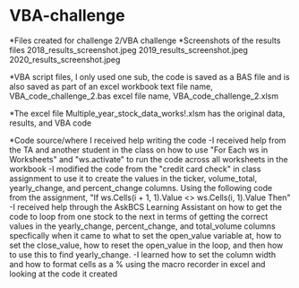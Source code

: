 # VBA-challenge
*Files created for challenge 2/VBA challenge
*Screenshots of the results files
	2018_results_screenshot.jpeg
	2019_results_screenshot.jpeg
	2020_results_screenshot.jpeg

*VBA script files, I only used one sub, the code is saved as a BAS file 
and is also saved as part of an excel workbook
	text file name, VBA_code_challenge_2.bas
	excel file name, VBA_code_challenge_2.xlsm

*The excel file Multiple_year_stock_data_works!.xlsm has the original data, results, 
and VBA code

*Code source/where I received help writing the code
	-I received help from the TA and another student in the class on 
	how to use "For Each ws in Worksheets" and "ws.activate" to run the 
	code across all worksheets in the workbook
	-I modified the code from the "credit card check" in class assignment 
	to use it to create the values in the ticker, volume_total, yearly_change,
	and percent_change columns. Using the following code from the assignment,
	"If ws.Cells(i + 1, 1).Value <> ws.Cells(i, 1).Value Then"
	-I received help through the AskBCS Learning Assistant on how to get the 
	code to loop from one stock to the next in terms of getting the correct 
	values in the yearly_change, percent_change, and total_volume columns 
	specfically when it came to what to set the open_value variable at, how 
	to set the close_value, how to reset the open_value in the loop, and then 
	how to use this to find yearly_change.
	-I learned how to set the column width and how to format cells as a %
	using the macro recorder in excel and looking at the code it created
